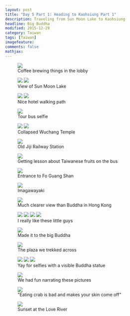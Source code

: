 ```yaml
---
layout: post
title: "Day 5 Part 1: Heading to Kaohsiung Part 1"
description: Traveling from Sun Moon Lake to Kaohsiung
headline: Big Buddha
modified: 2015-12-29	
category: Taiwan
tags: [Taiwan]
imagefeature:
comments: false
mathjax:
---
```

<figure>
<a href='{{ site.url }}/images/day05/fleur.jpg'><img src='{{ site.url }}/images/day05/fleur.jpg'></a>
    <figcaption>Coffee brewing things in the lobby</figcaption>
</figure>

<figure class="half">
<a href='{{ site.url }}/images/day05/sun-moon-lake1.jpg'><img src='{{ site.url }}/images/day05/sun-moon-lake1.jpg'></a>
<a href='{{ site.url }}/images/day05/sun-moon-lake2.jpg'><img src='{{ site.url }}/images/day05/sun-moon-lake2.jpg'></a>
    <figcaption>View of Sun Moon Lake</figcaption>
</figure>

<figure class="half">
<a href='{{ site.url }}/images/day05/walk1.jpg'><img src='{{ site.url }}/images/day05/walk1.jpg'></a>
<a href='{{ site.url }}/images/day05/walk2.jpg'><img src='{{ site.url }}/images/day05/walk2.jpg'></a>
    <figcaption>Nice hotel walking path</figcaption>
</figure>

<figure>
<a href='{{ site.url }}/images/day05/bus.jpg'><img src='{{ site.url }}/images/day05/bus.jpg'></a>
    <figcaption>Tour bus selfie</figcaption>
</figure>

<figure class="half">
<a href='{{ site.url }}/images/day05/collapse1.jpg'><img src='{{ site.url }}/images/day05/collapse1.jpg'></a>
<a href='{{ site.url }}/images/day05/collapse2.jpg'><img src='{{ site.url }}/images/day05/collapse2.jpg'></a>
    <figcaption>Collapsed Wuchang Temple</figcaption>
</figure>

<figure>
<a href='{{ site.url }}/images/day05/train1.jpg'><img src='{{ site.url }}/images/day05/train1.jpg'></a>
    <figcaption>Old Jiji Railway Station</figcaption>
</figure>

<figure>
<a href='{{ site.url }}/images/day05/lesson.jpg'><img src='{{ site.url }}/images/day05/lesson.jpg'></a>
    <figcaption>Getting lesson about Taiwanese fruits on the bus</figcaption>
</figure>

<figure>
<a href='{{ site.url }}/images/day05/buddha-front.jpg'><img src='{{ site.url }}/images/day05/buddha-front.jpg'></a>
    <figcaption>Entrance to Fo Guang Shan</figcaption>
</figure>

<figure>
<a href='{{ site.url }}/images/day05/cake.jpg'><img src='{{ site.url }}/images/day05/cake.jpg'></a>
    <figcaption>Imagawayaki</figcaption>
</figure>

<figure>
<a href='{{ site.url }}/images/day05/buddha-far.jpg'><img src='{{ site.url }}/images/day05/buddha-far.jpg'></a>
    <figcaption>Much clearer view than Buddha in Hong Kong</figcaption>
</figure>

<figure class="half">
<a href='{{ site.url }}/images/day05/little-buddha1.jpg'><img src='{{ site.url }}/images/day05/little-buddha1.jpg'></a>
<a href='{{ site.url }}/images/day05/little-buddha2.jpg'><img src='{{ site.url }}/images/day05/little-buddha2.jpg'></a>
<a href='{{ site.url }}/images/day05/little-buddha3.jpg'><img src='{{ site.url }}/images/day05/little-buddha3.jpg'></a>
<a href='{{ site.url }}/images/day05/little-buddha4.jpg'><img src='{{ site.url }}/images/day05/little-buddha4.jpg'></a>
    <figcaption>I really like these little guys</figcaption>
</figure>

<figure>
<a href='{{ site.url }}/images/day05/buddha-close.jpg'><img src='{{ site.url }}/images/day05/buddha-close.jpg'></a>
    <figcaption>Made it to the big Buddha</figcaption>
</figure>

<figure>
<a href='{{ site.url }}/images/day05/buddha-plaza.jpg'><img src='{{ site.url }}/images/day05/buddha-plaza.jpg'></a>
    <figcaption>The plaza we trekked across</figcaption>
</figure>

<figure class="third">
<a href='{{ site.url }}/images/day05/selfie1.jpg'><img src='{{ site.url }}/images/day05/selfie1.jpg'></a>
<a href='{{ site.url }}/images/day05/selfie2.jpg'><img src='{{ site.url }}/images/day05/selfie2.jpg'></a>
<a href='{{ site.url }}/images/day05/selfie3.jpg'><img src='{{ site.url }}/images/day05/selfie3.jpg'></a>
    <figcaption>Yay for selfies with a visible Buddha statue</figcaption>
</figure>

<figure>
<a href='{{ site.url }}/images/day05/drawings.jpg'><img src='{{ site.url }}/images/day05/drawings.jpg'></a>
    <figcaption>We had fun narrating these pictures</figcaption>
</figure>

<figure>
<a href='{{ site.url }}/images/day05/crab.jpg'><img src='{{ site.url }}/images/day05/crab.jpg'></a>
    <figcaption>"Eating crab is bad and makes your skin come off"</figcaption>
</figure>

<figure>
<a href='{{ site.url }}/images/day05/love-river.jpg'><img src='{{ site.url }}/images/day05/love-river.jpg'></a>
    <figcaption>Sunset at the Love River</figcaption>
</figure>

